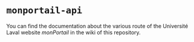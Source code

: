 # `monportail-api`

You can find the documentation about the various route of the Université Laval
website _monPortail_ in the wiki of this repository.
